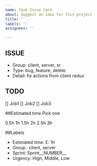```yaml
---
name: Task Issue Card
about: Suggest an idea for this project
title: ''
labels: ''
assignees: ''

---
```


## ISSUE
- Group: client, server, sr
- Type: bug, feature, delete
- Detail: fix actions from client redux

## TODO
[] Job1
[] Job2
[] Job3

##Estimated time
Pick one

0.5h
1h
1.5h
2h
2.5h
3h

##Labels
- Estimated time: E: 1h
- Group : client, server
- Sprint: Sprint__NUMBER__
- Urgency: High, Middle, Low
